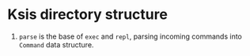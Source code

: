 # Ksis directory structure
1. `parse` is the base of `exec` and `repl`, parsing incoming commands into `Command` data structure.